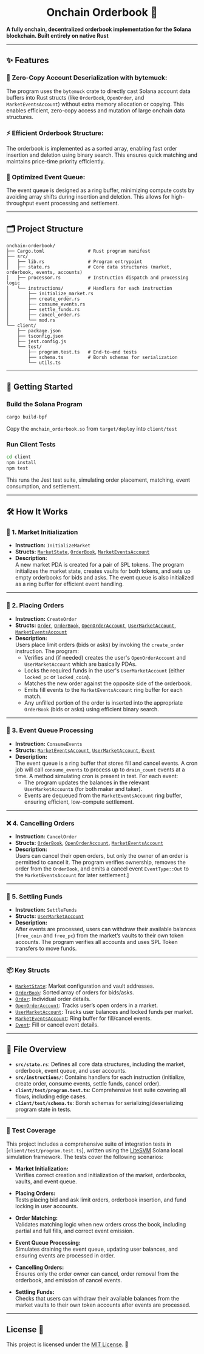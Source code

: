 # <h1 align="center"> Onchain Orderbook  📖</h1>

**A fully onchain, decentralized orderbook implementation for the Solana blockchain. Built entirely on native Rust**

---

## ✨ Features

### 🧩 Zero-Copy Account Deserialization with bytemuck: 
The program uses the `bytemuck` crate to directly cast Solana account data buffers into Rust structs (like `OrderBook`, `OpenOrder`, and `MarketEventsAccount`) without extra memory allocation or copying. This enables efficient, zero-copy access and mutation of large onchain data structures.
### ⚡ Efficient Orderbook Structure:
  The orderbook is implemented as a sorted array, enabling fast order insertion and deletion using binary search. This ensures quick matching and maintains price-time priority efficiently.
### 🔄 Optimized Event Queue:
The event queue is designed as a ring buffer, minimizing compute costs by avoiding array shifts during insertion and deletion. This allows for high-throughput event processing and settlement.


---

## 🗂️ Project Structure

```
onchain-orderbook/
├── Cargo.toml                # Rust program manifest
├── src/
│   ├── lib.rs                # Program entrypoint
│   ├── state.rs              # Core data structures (market, orderbook, events, accounts)
│   ├── processor.rs          # Instruction dispatch and processing logic
│   └── instructions/         # Handlers for each instruction
│       ├── initialize_market.rs
│       ├── create_order.rs
│       ├── consume_events.rs
│       ├── settle_funds.rs
│       ├── cancel_order.rs
│       └── mod.rs
└── client/
    ├── package.json
    ├── tsconfig.json
    ├── jest.config.js
    └── test/
        ├── program.test.ts   # End-to-end tests
        ├── schema.ts         # Borsh schemas for serialization
        └── utils.ts
```

---

## 🚀 Getting Started

### Build the Solana Program

```sh
cargo build-bpf
```
Copy the `onchain_orderbook.so` from `target/deploy` into `client/test`

### Run Client Tests

```sh
cd client
npm install
npm test
```
This runs the Jest test suite, simulating order placement, matching, event consumption, and settlement.

---

## 🛠️ How It Works

### 🏁 1. Market Initialization

- **Instruction:** `InitializeMarket`
- **Structs:** [`MarketState`](src/state.rs), [`OrderBook`](src/state.rs), [`MarketEventsAccount`](src/state.rs)
- **Description:**  
  A new market PDA is created for a pair of SPL tokens. The program initializes the market state, creates vaults for both tokens, and sets up empty orderbooks for bids and asks. The event queue is also initialized as a ring buffer for efficient event handling.

---

### 📝 2. Placing Orders

- **Instruction:** `CreateOrder`
- **Structs:** [`Order`](src/state.rs), [`OrderBook`](src/state.rs), [`OpenOrderAccount`](src/state.rs), [`UserMarketAccount`](src/state.rs), [`MarketEventsAccount`](src/state.rs)
- **Description:**  
  Users place limit orders (bids or asks) by invoking the `create_order` instruction. The program:
  - Verifies and (if needed) creates the user's `OpenOrderAccount` and `UserMarketAccount` which are basically PDAs.
  - Locks the required funds in the user's `UserMarketAccount` (either `locked_pc` or `locked_coin`).
  - Matches the new order against the opposite side of the orderbook.
  - Emits fill events to the `MarketEventsAccount` ring buffer for each match.
  - Any unfilled portion of the order is inserted into the appropriate `OrderBook` (bids or asks) using efficient binary search.

---

### 🔄 3. Event Queue Processing

- **Instruction:** `ConsumeEvents`
- **Structs:** [`MarketEventsAccount`](src/state.rs), [`UserMarketAccount`](src/state.rs), [`Event`](src/state.rs)
- **Description:**  
  The event queue is a ring buffer that stores fill and cancel events. A cron job will call `consume_events` to process up to `drain_count` events at a time. A method simulating cron is present in test. For each event:
  - The program updates the balances in the relevant `UserMarketAccount`s (for both maker and taker).
  - Events are dequeued from the `MarketEventsAccount` ring buffer, ensuring efficient, low-compute settlement.

---

### ❌ 4. Cancelling Orders

- **Instruction:** `CancelOrder`
- **Structs:** [`OrderBook`](src/state.rs), [`OpenOrderAccount`](src/state.rs), [`MarketEventsAccount`](src/state.rs)
- **Description:**  
  Users can cancel their open orders, but only the owner of an order is permitted to cancel it. The program verifies ownership, removes the order from the `OrderBook`, and emits a cancel event `EventType::Out` to the `MarketEventsAccount` for later settlement.]

---

### 💸 5. Settling Funds

- **Instruction:** `SettleFunds`
- **Structs:** [`UserMarketAccount`](src/state.rs)
- **Description:**  
  After events are processed, users can withdraw their available balances (`free_coin` and `free_pc`) from the market’s vaults to their own token accounts. The program verifies all accounts and uses SPL Token transfers to move funds.

---

### 📦 Key Structs

- [`MarketState`](src/state.rs): Market configuration and vault addresses.
- [`OrderBook`](src/state.rs): Sorted array of orders for bids/asks.
- [`Order`](src/state.rs): Individual order details.
- [`OpenOrderAccount`](src/state.rs): Tracks user’s open orders in a market.
- [`UserMarketAccount`](src/state.rs): Tracks user balances and locked funds per market.
- [`MarketEventsAccount`](src/state.rs): Ring buffer for fill/cancel events.
- [`Event`](src/state.rs): Fill or cancel event details.


---

## 📄 File Overview

- **`src/state.rs`**: Defines all core data structures, including the market, orderbook, event queue, and user accounts.
- **`src/instructions/`**: Contains handlers for each instruction (initialize, create order, consume events, settle funds, cancel order).
- **`client/test/program.test.ts`**: Comprehensive test suite covering all flows, including edge cases.
- **`client/test/schema.ts`**: Borsh schemas for serializing/deserializing program state in tests.

---

### 🧪 Test Coverage

This project includes a comprehensive suite of integration tests in [`client/test/program.test.ts`], written using the [LiteSVM](https://www.npmjs.com/package/litesvm) Solana local simulation framework. The tests cover the following scenarios:

- **Market Initialization:**  
  Verifies correct creation and initialization of the market, orderbooks, vaults, and event queue.

- **Placing Orders:**  
  Tests placing bid and ask limit orders, orderbook insertion, and fund locking in user accounts.

- **Order Matching:**  
  Validates matching logic when new orders cross the book, including partial and full fills, and correct event emission.

- **Event Queue Processing:**  
  Simulates draining the event queue, updating user balances, and ensuring events are processed in order.

- **Cancelling Orders:**  
  Ensures only the order owner can cancel, order removal from the orderbook, and emission of cancel events.

- **Settling Funds:**  
  Checks that users can withdraw their available balances from the market vaults to their own token accounts after events are processed.

---

## License 📜

This project is licensed under the [MIT License](LICENSE). 📝
